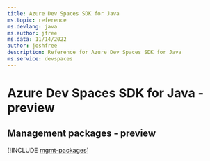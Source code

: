 ```yaml
---
title: Azure Dev Spaces SDK for Java
ms.topic: reference
ms.devlang: java
ms.author: jfree
ms.data: 11/14/2022
author: joshfree
description: Reference for Azure Dev Spaces SDK for Java
ms.service: devspaces
---
```

# Azure Dev Spaces SDK for Java - preview

## Management packages - preview
[!INCLUDE [mgmt-packages](dev-spaces-mgmt-index.md)]